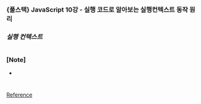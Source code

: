 ### {풀스택} JavaScript 10강 - 실행 코드로 알아보는 실행컨텍스트 동작 원리

### _실행 컨텍스트_

#

### [Note]

-

#

[Reference](https://www.youtube.com/watch?v=pfQfEwnJHRs&list=PLEOnZ6GeucBW11uFNvzxToKym9Zv74hxh&index=11)
